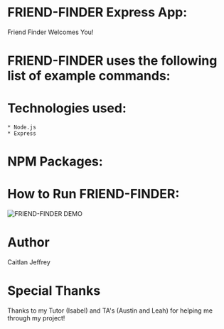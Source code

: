 # FRIEND-FINDER Express App:
Friend Finder Welcomes You!

# FRIEND-FINDER uses the following list of example commands:


# Technologies used:
    * Node.js
    * Express

# NPM Packages:


# How to Run FRIEND-FINDER:


![FRIEND-FINDER DEMO]()

# Author
Caitlan Jeffrey

# Special Thanks
Thanks to my Tutor (Isabel) and TA's (Austin and Leah) for helping me through my project!

